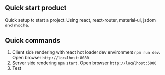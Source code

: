 ## Quick start product

Quick setup to start a project. Using react, react-router, material-ui, jsdom and mocha.

## Quick commands

1. Client side rendering with react hot loader dev environment `npm run dev`. Open browser `http://localhost:8080`
1. Server side rendering `npm start`. Open browser `http://localhost:5000`
2. Test